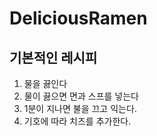 # DeliciousRamen
## 기본적인 레시피
1. 물을 끓인다
2. 물이 끓으면 면과 스프를 넣는다
3. 1분이 지나면 불을 끄고 익는다. 
4. 기호에 따라 치즈를 추가한다. 
